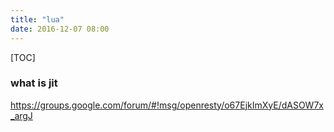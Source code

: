 ```yaml
---
title: "lua"
date: 2016-12-07 08:00
---
```

[TOC]

### what is jit 
https://groups.google.com/forum/#!msg/openresty/o67EjkImXyE/dASOW7x_argJ
